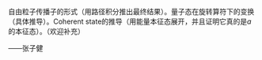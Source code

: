 自由粒子传播子的形式（用路径积分推出最终结果）。量子态在旋转算符下的变换（具体推导）。Coherent state的推导（用能量本征态展开，并且证明它真的是$a$的本征态）。（欢迎补充）

——张子健